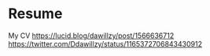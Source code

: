 # Resume
My CV
 https://lucid.blog/dawillzy/post/1566636712 
 https://twitter.com/Ddawillzy/status/1165372706843430912
